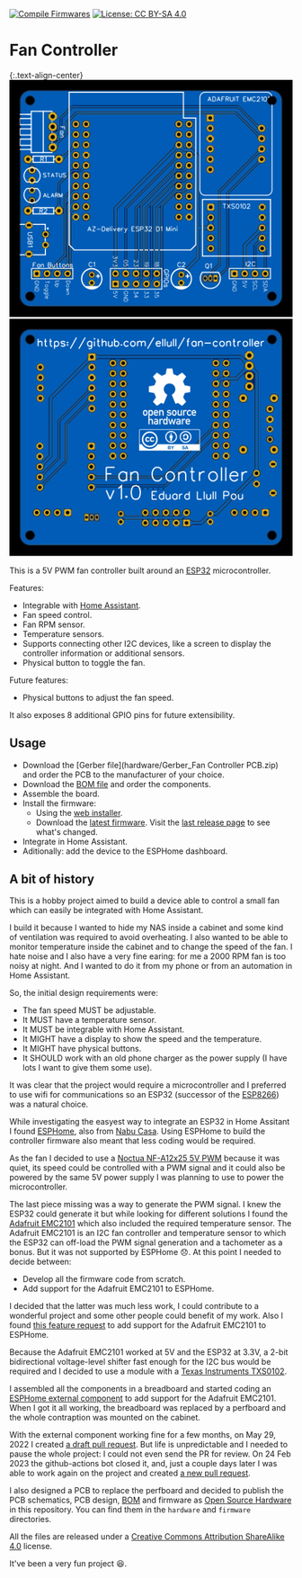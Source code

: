 [![Compile Firmwares](https://github.com/ellull/fan-controller/actions/workflows/compile_firmware.yml/badge.svg?branch=main&event=push)](https://github.com/ellull/fan-controller/actions/workflows/compile_firmware.yml)
[![License: CC BY-SA 4.0](https://img.shields.io/badge/License-CC%20BY--SA%204.0-lightgrey.svg)](https://creativecommons.org/licenses/by-sa/4.0/)


Fan Controller
==============

{:.text-align-center}
![PCB top view](docs/pcb-photo-view-top.svg)
![PCB bottom view](docs/pcb-photo-view-bottom.svg)

This is a 5V PWM fan controller built around an [ESP32](https://www.espressif.com/en/products/socs/esp32) microcontroller.

Features:
 - Integrable with [Home Assistant](https://www.home-assistant.io/).
 - Fan speed control.
 - Fan RPM sensor.
 - Temperature sensors.
 - Supports connecting other I2C devices, like a screen to display the controller information or additional sensors.
 - Physical button to toggle the fan.

Future features:
 - Physical buttons to adjust the fan speed.

 It also exposes 8 additional GPIO pins for future extensibility.


Usage
-----

- Download the [Gerber file](hardware/Gerber_Fan Controller PCB.zip) and order the PCB to the manufacturer of your choice.
- Download the [BOM file](hardware/BOM.tsv) and order the components.
- Assemble the board.
- Install the firmware:
  - Using the [web installer](https://llull.net/fan-controller/).
  - Download the [latest firmware](releases/latest/download/fan-controller-esp32.bin). Visit the [last release page](releases/latest) to see what's changed.
- Integrate in Home Assistant.
- Aditionally: add the device to the ESPHome dashboard.


A bit of history
----------------

This is a hobby project aimed to build a device able to control a small fan which can easily be integrated with Home Assistant.

I build it because I wanted to hide my NAS inside a cabinet and some kind of ventilation was required to avoid overheating. I also wanted to be able to monitor temperature inside the cabinet and to change the speed of the fan. I hate noise and I also have a very fine earing: for me a 2000 RPM fan is too noisy at night. And I wanted to do it from my phone or from an automation in Home Assistant.

So, the initial design requirements were:
 - The fan speed MUST be adjustable.
 - It MUST have a temperature sensor.
 - It MUST be integrable with Home Assistant.
 - It MIGHT have a display to show the speed and the temperature.
 - It MIGHT have physical buttons.
 - It SHOULD work with an old phone charger as the power supply (I have lots I want to give them some use).

It was clear that the project would require a microcontroller and I preferred to use wifi for communications so an ESP32 (successor of the [ESP8266](https://www.espressif.com/en/products/socs/esp8266)) was a natural choice.
 
While investigating the easyest way to integrate an ESP32 in Home Assitant I found [ESPHome](https://esphome.io/), also from [Nabu Casa](https://www.nabucasa.com/). Using ESPHome to build the controller firmware also meant that less coding would be required.

As the fan I decided to use a [Noctua NF-A12x25 5V PWM](https://noctua.at/en/products/fan/nf-a12x25-5v-pwm) because it was quiet, its speed could be controlled with a PWM signal and it could also be powered by the same 5V power supply I was planning to use to power the microcontroller.

The last piece missing was a way to generate the PWM signal. I knew the ESP32 could generate it but while looking for different solutions I found the [Adafruit EMC2101](https://www.adafruit.com/product/4808) which also included the required temperature sensor. The Adafruit EMC2101 is an I2C fan controller and temperature sensor to which the ESP32 can off-load the PWM signal generation and a tachometer as a bonus. But it was not supported by ESPHome :disappointed:. At this point I needed to decide between:
 - Develop all the firmware code from scratch.
 - Add support for the Adafruit EMC2101 to ESPHome.

I decided that the latter was much less work, I could contribute to a wonderful project and some other people could benefit of my work. Also I found [this feature request](https://github.com/esphome/feature-requests/issues/1679) to add support for the Adafruit EMC2101 to ESPHome.

Because the Adafruit EMC2101 worked at 5V and the ESP32 at 3.3V, a 2-bit bidirectional voltage-level shifter fast enough for the I2C bus would be required and I decided to use a module with a [Texas Instruments TXS0102](https://www.ti.com/product/TXS0102).

I assembled all the components in a breadboard and started coding an [ESPHome external component](https://esphome.io/components/external_components.html) to add support for the Adafruit EMC2101. When I got it all working, the breadboard was replaced by a perfboard and the whole contraption was mounted on the cabinet.

With the external component working fine for a few months, on May 29, 2022 I created [a draft pull request](https://github.com/esphome/esphome/pull/3517). But life is unpredictable and I needed to pause the whole project: I could not even send the PR for review. On 24 Feb 2023 the github-actions bot closed it, and, just a couple days later I was able to work again on the project and created [a new pull request](https://github.com/esphome/esphome/pull/4491).

I also designed a PCB to replace the perfboard and decided to publish the PCB schematics, PCB design, [BOM](https://en.wikipedia.org/wiki/Bill_of_materials) and firmware as [Open Source Hardware](https://www.oshwa.org/definition/) in this repository. You can find them in the `hardware` and `firmware` directories.

All the files are released under a [Creative Commons Attribution ShareAlike 4.0](https://creativecommons.org/licenses/by-sa/4.0/) license.

It've been a very fun project :satisfied:.
